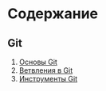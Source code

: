 # Содержание

## Git

1. [Основы Git](/doc/git/git-base.md)
2. [Ветвления в Git](/doc/git/git-branching.md)
3. [Инструменты Git](/doc/git/git-tools.md)
